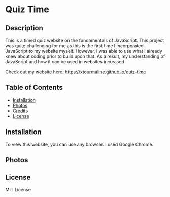 # Quiz Time

## Description

This is a timed quiz website on the fundamentals of JavaScript. This project was quite challenging for me as this is the first time I incorporated JavaScript to my website myself. However, I was able to use what I already knew about coding prior to build upon that. As a result, my understanding of JavaScript and how it can be used in websites increased.

Check out my website here: https://xtourmaline.github.io/quiz-time

## Table of Contents

- [Installation](#installation)
- [Photos](#photos)
- [Credits](#credits)
- [License](#license)

## Installation

To view this website, you can use any browser. I used Google Chrome.

## Photos


## License

MIT License
